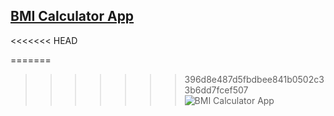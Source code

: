## [BMI Calculator App](https://www.behance.net/gallery/121700221/Clean-BMI-Calculator-App?tracking_source=search_projects%7CBMI%20calculator)

<<<<<<< HEAD

=======
>>>>>>> 396d8e487d5fbdbee841b0502c33b6dd7fcef507
![BMI Calculator App](https://user-images.githubusercontent.com/59411109/193364669-98f85763-ebd9-4ebd-b19e-7dd61cab6738.gif)
